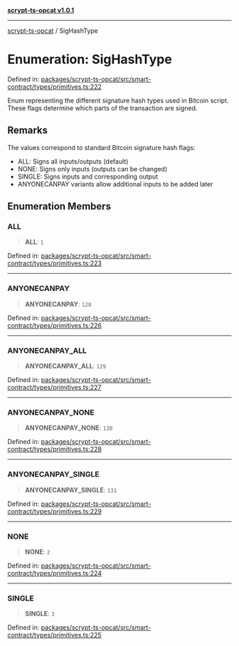 [**scrypt-ts-opcat v1.0.1**](../README.md)

***

[scrypt-ts-opcat](../README.md) / SigHashType

# Enumeration: SigHashType

Defined in: [packages/scrypt-ts-opcat/src/smart-contract/types/primitives.ts:222](https://github.com/OPCAT-Labs/ts-tools/blob/e67b8657b34dbf57f8a4f9bdf87cdc2742db16bb/packages/scrypt-ts-opcat/src/smart-contract/types/primitives.ts#L222)

Enum representing the different signature hash types used in Bitcoin script.
These flags determine which parts of the transaction are signed.

## Remarks

The values correspond to standard Bitcoin signature hash flags:
- ALL: Signs all inputs/outputs (default)
- NONE: Signs only inputs (outputs can be changed)
- SINGLE: Signs inputs and corresponding output
- ANYONECANPAY variants allow additional inputs to be added later

## Enumeration Members

### ALL

> **ALL**: `1`

Defined in: [packages/scrypt-ts-opcat/src/smart-contract/types/primitives.ts:223](https://github.com/OPCAT-Labs/ts-tools/blob/e67b8657b34dbf57f8a4f9bdf87cdc2742db16bb/packages/scrypt-ts-opcat/src/smart-contract/types/primitives.ts#L223)

***

### ANYONECANPAY

> **ANYONECANPAY**: `128`

Defined in: [packages/scrypt-ts-opcat/src/smart-contract/types/primitives.ts:226](https://github.com/OPCAT-Labs/ts-tools/blob/e67b8657b34dbf57f8a4f9bdf87cdc2742db16bb/packages/scrypt-ts-opcat/src/smart-contract/types/primitives.ts#L226)

***

### ANYONECANPAY\_ALL

> **ANYONECANPAY\_ALL**: `129`

Defined in: [packages/scrypt-ts-opcat/src/smart-contract/types/primitives.ts:227](https://github.com/OPCAT-Labs/ts-tools/blob/e67b8657b34dbf57f8a4f9bdf87cdc2742db16bb/packages/scrypt-ts-opcat/src/smart-contract/types/primitives.ts#L227)

***

### ANYONECANPAY\_NONE

> **ANYONECANPAY\_NONE**: `130`

Defined in: [packages/scrypt-ts-opcat/src/smart-contract/types/primitives.ts:228](https://github.com/OPCAT-Labs/ts-tools/blob/e67b8657b34dbf57f8a4f9bdf87cdc2742db16bb/packages/scrypt-ts-opcat/src/smart-contract/types/primitives.ts#L228)

***

### ANYONECANPAY\_SINGLE

> **ANYONECANPAY\_SINGLE**: `131`

Defined in: [packages/scrypt-ts-opcat/src/smart-contract/types/primitives.ts:229](https://github.com/OPCAT-Labs/ts-tools/blob/e67b8657b34dbf57f8a4f9bdf87cdc2742db16bb/packages/scrypt-ts-opcat/src/smart-contract/types/primitives.ts#L229)

***

### NONE

> **NONE**: `2`

Defined in: [packages/scrypt-ts-opcat/src/smart-contract/types/primitives.ts:224](https://github.com/OPCAT-Labs/ts-tools/blob/e67b8657b34dbf57f8a4f9bdf87cdc2742db16bb/packages/scrypt-ts-opcat/src/smart-contract/types/primitives.ts#L224)

***

### SINGLE

> **SINGLE**: `3`

Defined in: [packages/scrypt-ts-opcat/src/smart-contract/types/primitives.ts:225](https://github.com/OPCAT-Labs/ts-tools/blob/e67b8657b34dbf57f8a4f9bdf87cdc2742db16bb/packages/scrypt-ts-opcat/src/smart-contract/types/primitives.ts#L225)
